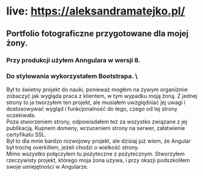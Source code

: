 # live: https://aleksandramatejko.pl/

## Portfolio fotograficzne przygotowane dla mojej żony. 
### Przy produkcji użyłem Anngulara w wersji 8.
### Do stylowania wykorzystałem Bootstrapa. \
Był to świetny projekt do nauki, ponieważ mogłem na żywym organiźmie zobaczyć jak wygląda praca z klientem, w tym wypadku moją żoną. Z jednej strony to ja tworzyłem ten projekt, ale musiałem uwzględniać jej uwagi i dostosowywać wygląd i funkcjonalność do tego, czego od tej strony oczekiwała. \
Poza stworzeniem strony, odpowiadałem też za wszystko związane z jej publikacją. Kupnem domeny, wrzuceniem strony na serwer, załatwienie certyfikatu SSL. \
Był to dla mnie bardzo rozwojowy projekt, ale dzisiaj już wiem, że Angular był trochę overkillem, jeżeli chodzi o wielkość strony. \
Mimo wszystko połączyłem tu pożyteczne z pożytecznym. Stworzyłem rzeczywisty projekt, którego moja żona używa, i przy okazji podszkoliłem swoje umiejętności w Angularze.
